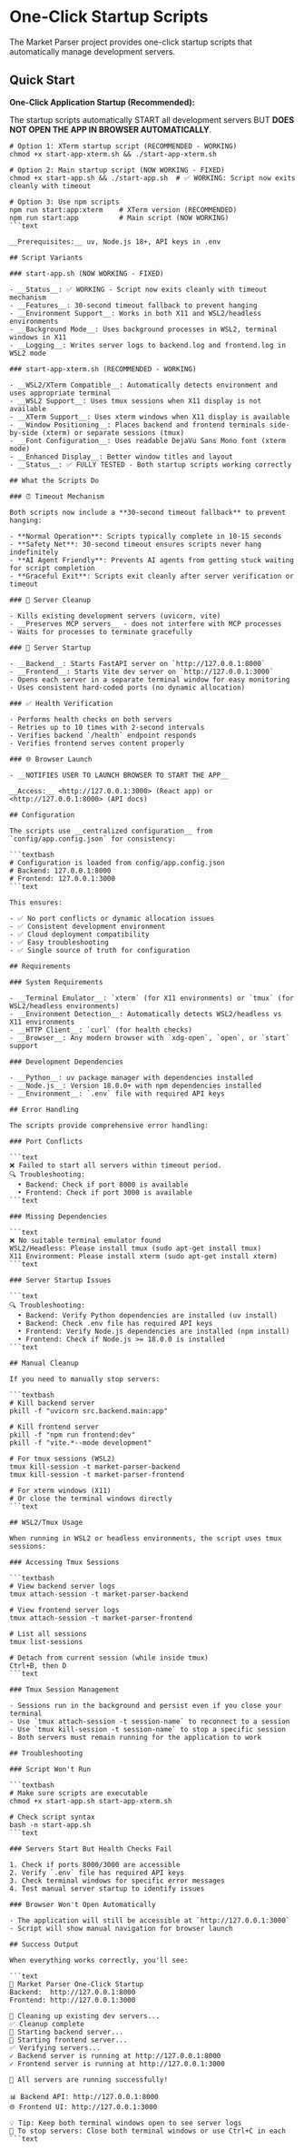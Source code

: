 # One-Click Startup Scripts

The Market Parser project provides one-click startup scripts that
automatically manage development servers.

## Quick Start

__One-Click Application Startup (Recommended):__

The startup scripts automatically START all development servers BUT
__DOES NOT OPEN THE APP IN BROWSER AUTOMATICALLY__.

```textbash
# Option 1: XTerm startup script (RECOMMENDED - WORKING)
chmod +x start-app-xterm.sh && ./start-app-xterm.sh

# Option 2: Main startup script (NOW WORKING - FIXED)
chmod +x start-app.sh && ./start-app.sh  # ✅ WORKING: Script now exits cleanly with timeout

# Option 3: Use npm scripts
npm run start:app:xterm    # XTerm version (RECOMMENDED)
npm run start:app          # Main script (NOW WORKING)
```text

__Prerequisites:__ uv, Node.js 18+, API keys in .env

## Script Variants

### start-app.sh (NOW WORKING - FIXED)

- __Status__: ✅ WORKING - Script now exits cleanly with timeout mechanism
- __Features__: 30-second timeout fallback to prevent hanging
- __Environment Support__: Works in both X11 and WSL2/headless environments
- __Background Mode__: Uses background processes in WSL2, terminal windows in X11
- __Logging__: Writes server logs to backend.log and frontend.log in WSL2 mode

### start-app-xterm.sh (RECOMMENDED - WORKING)

- __WSL2/XTerm Compatible__: Automatically detects environment and uses appropriate terminal
- __WSL2 Support__: Uses tmux sessions when X11 display is not available
- __XTerm Support__: Uses xterm windows when X11 display is available
- __Window Positioning__: Places backend and frontend terminals side-by-side (xterm) or separate sessions (tmux)
- __Font Configuration__: Uses readable DejaVu Sans Mono font (xterm mode)
- __Enhanced Display__: Better window titles and layout
- __Status__: ✅ FULLY TESTED - Both startup scripts working correctly

## What the Scripts Do

### ⏰ Timeout Mechanism

Both scripts now include a **30-second timeout fallback** to prevent hanging:

- **Normal Operation**: Scripts typically complete in 10-15 seconds
- **Safety Net**: 30-second timeout ensures scripts never hang indefinitely
- **AI Agent Friendly**: Prevents AI agents from getting stuck waiting for script completion
- **Graceful Exit**: Scripts exit cleanly after server verification or timeout

### 🔄 Server Cleanup

- Kills existing development servers (uvicorn, vite)
- __Preserves MCP servers__ - does not interfere with MCP processes
- Waits for processes to terminate gracefully

### 🚀 Server Startup

- __Backend__: Starts FastAPI server on `http://127.0.0.1:8000`
- __Frontend__: Starts Vite dev server on `http://127.0.0.1:3000`
- Opens each server in a separate terminal window for easy monitoring
- Uses consistent hard-coded ports (no dynamic allocation)

### ✅ Health Verification

- Performs health checks on both servers
- Retries up to 10 times with 2-second intervals
- Verifies backend `/health` endpoint responds
- Verifies frontend serves content properly

### 🌐 Browser Launch

- __NOTIFIES USER TO LAUNCH BROWSER TO START THE APP__

__Access:__ <http://127.0.0.1:3000> (React app) or <http://127.0.0.1:8000> (API docs)

## Configuration

The scripts use __centralized configuration__ from `config/app.config.json` for consistency:

```textbash
# Configuration is loaded from config/app.config.json
# Backend: 127.0.0.1:8000
# Frontend: 127.0.0.1:3000
```text

This ensures:

- ✅ No port conflicts or dynamic allocation issues
- ✅ Consistent development environment
- ✅ Cloud deployment compatibility
- ✅ Easy troubleshooting
- ✅ Single source of truth for configuration

## Requirements

### System Requirements

- __Terminal Emulator__: `xterm` (for X11 environments) or `tmux` (for WSL2/headless environments)
- __Environment Detection__: Automatically detects WSL2/headless vs X11 environments
- __HTTP Client__: `curl` (for health checks)
- __Browser__: Any modern browser with `xdg-open`, `open`, or `start` support

### Development Dependencies

- __Python__: uv package manager with dependencies installed
- __Node.js__: Version 18.0.0+ with npm dependencies installed
- __Environment__: `.env` file with required API keys

## Error Handling

The scripts provide comprehensive error handling:

### Port Conflicts

```text
❌ Failed to start all servers within timeout period.
🔍 Troubleshooting:
  • Backend: Check if port 8000 is available
  • Frontend: Check if port 3000 is available
```text

### Missing Dependencies

```text
❌ No suitable terminal emulator found
WSL2/Headless: Please install tmux (sudo apt-get install tmux)
X11 Environment: Please install xterm (sudo apt-get install xterm)
```text

### Server Startup Issues

```text
🔍 Troubleshooting:
  • Backend: Verify Python dependencies are installed (uv install)
  • Backend: Check .env file has required API keys
  • Frontend: Verify Node.js dependencies are installed (npm install)
  • Frontend: Check if Node.js >= 18.0.0 is installed
```text

## Manual Cleanup

If you need to manually stop servers:

```textbash
# Kill backend server
pkill -f "uvicorn src.backend.main:app"

# Kill frontend server
pkill -f "npm run frontend:dev"
pkill -f "vite.*--mode development"

# For tmux sessions (WSL2)
tmux kill-session -t market-parser-backend
tmux kill-session -t market-parser-frontend

# For xterm windows (X11)
# Or close the terminal windows directly
```text

## WSL2/Tmux Usage

When running in WSL2 or headless environments, the script uses tmux sessions:

### Accessing Tmux Sessions

```textbash
# View backend server logs
tmux attach-session -t market-parser-backend

# View frontend server logs  
tmux attach-session -t market-parser-frontend

# List all sessions
tmux list-sessions

# Detach from current session (while inside tmux)
Ctrl+B, then D
```text

### Tmux Session Management

- Sessions run in the background and persist even if you close your terminal
- Use `tmux attach-session -t session-name` to reconnect to a session
- Use `tmux kill-session -t session-name` to stop a specific session
- Both servers must remain running for the application to work

## Troubleshooting

### Script Won't Run

```textbash
# Make sure scripts are executable
chmod +x start-app.sh start-app-xterm.sh

# Check script syntax
bash -n start-app.sh
```text

### Servers Start But Health Checks Fail

1. Check if ports 8000/3000 are accessible
2. Verify `.env` file has required API keys
3. Check terminal windows for specific error messages
4. Test manual server startup to identify issues

### Browser Won't Open Automatically

- The application will still be accessible at `http://127.0.0.1:3000`
- Script will show manual navigation for browser launch

## Success Output

When everything works correctly, you'll see:

```text
🎯 Market Parser One-Click Startup
Backend:  http://127.0.0.1:8000
Frontend: http://127.0.0.1:3000

🔄 Cleaning up existing dev servers...
✅ Cleanup complete
🚀 Starting backend server...
🚀 Starting frontend server...
✅ Verifying servers...
✓ Backend server is running at http://127.0.0.1:8000
✓ Frontend server is running at http://127.0.0.1:3000

🎉 All servers are running successfully!

📊 Backend API: http://127.0.0.1:8000
🌐 Frontend UI: http://127.0.0.1:3000

💡 Tip: Keep both terminal windows open to see server logs
🛑 To stop servers: Close both terminal windows or use Ctrl+C in each
```text
